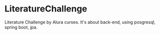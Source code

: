 # LiteratureChallenge
Literature Challenge by Alura curses. It's about back-end, using posgresql, spring boot, jpa. 
